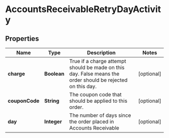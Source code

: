 
# AccountsReceivableRetryDayActivity

## Properties
Name | Type | Description | Notes
------------ | ------------- | ------------- | -------------
**charge** | **Boolean** | True if a charge attempt should be made on this day.  False means the order should be rejected on this day. |  [optional]
**couponCode** | **String** | The coupon code that should be applied to this order. |  [optional]
**day** | **Integer** | The number of days since the order placed in Accounts Receivable |  [optional]




